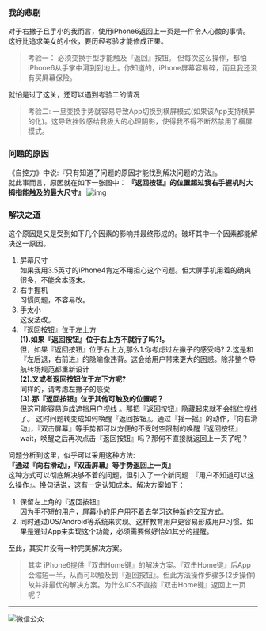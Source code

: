 ### 我的悲剧
对于右撇子且手小的我而言，使用iPhone6返回上一页是一件令人心酸的事情。
这好比追求美女的小伙，要历经考验才能修成正果。
> 考验一：
> 必须变换手型才能触及『返回』按钮。
>但每次这么操作，都怕iPhone6从手掌中滑到到地上。你知道的，iPhone屏幕容易碎，而且我还没有买屏幕保险。

就怕是过了这关，还可以遇到考验二的情况

>考验二:
> 一旦变换手势就容易导致App切换到横屏模式(如果该App支持横屏的化)。这导致挫败感给我极大的心理阴影，使得我不得不断然禁用了横屏模式。

### 问题的原因
《自控力》中说:『只有知道了问题的原因才能找到解决问题的方法』。  
就此事而言，原因就在如下一张图中： **『返回按钮』的位置超过我右手握机时大拇指能触及的最大尺寸』**
![img](http://upload-images.jianshu.io/upload_images/337930-883c17e777a5d333.png)    

### 解决之道
这个原因是又是受到如下几个因素的影响并最终形成的。破坏其中一个因素都能解决这一原因。  
1. 屏幕尺寸  
如果我用3.5英寸的iPhone4肯定不用担心这个问题。但大屏手机用着的确爽很多，不能舍本逐末。  
2. 右手握机  
习惯问题，不容易改。  
3. 手太小  
这没法改。
4. 『返回按钮』位于左上方  
**(1).如果『返回按钮』位于右上方不就行了吗?!。**  
但，如果『返回按钮』位于右上方,那么1.你考虑过左撇子的感受吗? 2.这是和『左后退，右前进』的隐喻像违背。这会给用户带来更大的困惑。除非整个导航转场规范都重新设计<br>
**(2).又或者返回按钮位于左下方呢?**  
同样的，请考虑左撇子的感受  
**(3).那『返回按钮』位于其他可触及的位置呢？**    
但这可能容易造成遮挡用户视线 。那把『返回按钮』隐藏起来就不会挡住视线了。  这时问题转变成如何唤醒『返回按钮』。通过『摇一摇』的动作，『向右滑动』，『双击屏幕』等手势都可以方便的不受时空限制的唤醒『返回按钮』<br>
wait，唤醒之后再次点击『返回按钮』吗？那何不直接就返回上一页了呢？

问题分析到这里，似乎可以采用这种方法:  
**『通过『向右滑动』，『双击屏幕』等手势返回上一页』**  
这种方式可以彻底解决够不着的问题，但引入了一个新问题：『用户不知道可以这么操作』。换句话说，这有一定认知成本。解决方案如下：  
 1. 保留左上角的『返回按钮』  
 因为手不短的用户，屏幕小的用户用不着去学习这种新的交互方式。  
 2. 同时通过iOS/Android等系统来实现。这样教育用户更容易形成用户习惯。如果是通过App来实现这个功能，必须需要做好恰如其分的提醒。

至此，其实并没有一种完美解决方案。

>其实 iPhone6提供『双击Home键』的解决方案。『双击Home键』后App会缩短一半，从而可以触及到『返回按钮』。但此方法操作步骤多(2步操作)故并非最优的解决方案。为什么iOS不直接『双击Home键』返回上一页呢？



______

![微信公众](http://upload-images.jianshu.io/upload_images/337930-8ca89a575b12c294.jpg)


